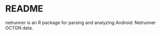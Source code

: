 README
=======================

netrunner is an R package for parsing and analyzing Android: Netrunner OCTGN data. 